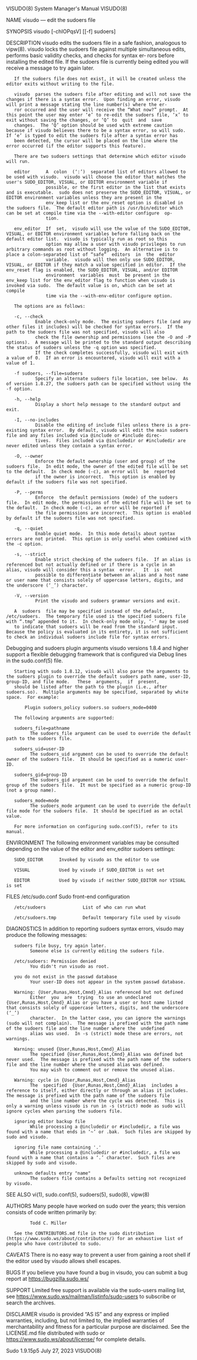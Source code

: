 VISUDO(8)                                                                                  System Manager's Manual                                                                                VISUDO(8)

NAME
       visudo — edit the sudoers file

SYNOPSIS
       visudo [-chIOPqsV] [[-f] sudoers]

DESCRIPTION
       visudo edits the sudoers file in a safe fashion, analogous to vipw(8).  visudo locks the sudoers file against multiple simultaneous edits, performs basic validity checks, and checks for syntax er‐
       rors before installing the edited file.  If the sudoers file is currently being edited you will receive a message to try again later.

       If the sudoers file does not exist, it will be created unless the editor exits without writing to the file.

       visudo  parses the sudoers file after editing and will not save the changes if there is a syntax error.  Upon finding an error, visudo will print a message stating the line number(s) where the er‐
       ror occurred and the user will receive the “What now?” prompt.  At this point the user may enter ‘e’ to re-edit the sudoers file, ‘x’ to exit without saving the changes, or ‘Q’ to  quit  and  save
       changes.  The ‘Q’ option should be used with extreme caution because if visudo believes there to be a syntax error, so will sudo.  If ‘e’ is typed to edit the sudoers file after a syntax error has
       been detected, the cursor will be placed on the line where the error occurred (if the editor supports this feature).

       There are two sudoers settings that determine which editor visudo will run.

       editor      A  colon  (‘:’)  separated list of editors allowed to be used with visudo.  visudo will choose the editor that matches the user's SUDO_EDITOR, VISUAL, or EDITOR environment variable if
                   possible, or the first editor in the list that exists and is executable.  sudo does not preserve the SUDO_EDITOR, VISUAL, or EDITOR environment variables unless they are present in the
                   env_keep list or the env_reset option is disabled in the sudoers file.  The default editor path is /usr/bin/editor which can be set at compile time via the --with-editor configure  op‐
                   tion.

       env_editor  If  set,  visudo will use the value of the SUDO_EDITOR, VISUAL, or EDITOR environment variables before falling back on the default editor list.  visudo is typically run as root so this
                   option may allow a user with visudo privileges to run arbitrary commands as root without logging.  An alternative is to place a colon-separated list of “safe”  editors  in  the  editor
                   variable.  visudo will then only use SUDO_EDITOR, VISUAL, or EDITOR if they match a value specified in editor.  If the env_reset flag is enabled, the SUDO_EDITOR, VISUAL, and/or EDITOR
                   environment  variables  must  be present in the env_keep list for the env_editor flag to function when visudo is invoked via sudo.  The default value is on, which can be set at compile
                   time via the --with-env-editor configure option.

       The options are as follows:

       -c, --check
               Enable check-only mode.  The existing sudoers file (and any other files it includes) will be checked for syntax errors.  If the path to the sudoers file was not specified, visudo will also
               check the file ownership and permissions (see the -O and -P options).  A message will be printed to the standard output describing the status of sudoers unless the -q option was specified.
               If the check completes successfully, visudo will exit with a value of 0.  If an error is encountered, visudo will exit with a value of 1.

       -f sudoers, --file=sudoers
               Specify an alternate sudoers file location, see below.  As of version 1.8.27, the sudoers path can be specified without using the -f option.

       -h, --help
               Display a short help message to the standard output and exit.

       -I, --no-includes
               Disable the editing of include files unless there is a pre-existing syntax error.  By default, visudo will edit the main sudoers file and any files included via @include or #include direc‐
               tives.  Files included via @includedir or #includedir are never edited unless they contain a syntax error.

       -O, --owner
               Enforce the default ownership (user and group) of the sudoers file.  In edit mode, the owner of the edited file will be set to the default.  In check mode (-c), an error will  be  reported
               if the owner is incorrect.  This option is enabled by default if the sudoers file was not specified.

       -P, --perms
               Enforce  the default permissions (mode) of the sudoers file.  In edit mode, the permissions of the edited file will be set to the default.  In check mode (-c), an error will be reported if
               the file permissions are incorrect.  This option is enabled by default if the sudoers file was not specified.

       -q, --quiet
               Enable quiet mode.  In this mode details about syntax errors are not printed.  This option is only useful when combined with the -c option.

       -s, --strict
               Enable strict checking of the sudoers file.  If an alias is referenced but not actually defined or if there is a cycle in an alias, visudo will consider this a syntax  error.   It  is  not
               possible to differentiate between an alias and a host name or user name that consists solely of uppercase letters, digits, and the underscore (‘_’) character.

       -V, --version
               Print the visudo and sudoers grammar versions and exit.

       A  sudoers  file may be specified instead of the default, /etc/sudoers.  The temporary file used is the specified sudoers file with “.tmp” appended to it.  In check-only mode only, ‘-’ may be used
       to indicate that sudoers will be read from the standard input.  Because the policy is evaluated in its entirety, it is not sufficient to check an individual sudoers include file for syntax errors.

   Debugging and sudoers plugin arguments
       visudo versions 1.8.4 and higher support a flexible debugging framework that is configured via Debug lines in the sudo.conf(5) file.

       Starting with sudo 1.8.12, visudo will also parse the arguments to the sudoers plugin to override the default sudoers path name, user-ID, group-ID, and file mode.   These  arguments,  if  present,
       should be listed after the path to the plugin (i.e., after sudoers.so).  Multiple arguments may be specified, separated by white space.  For example:

           Plugin sudoers_policy sudoers.so sudoers_mode=0400

       The following arguments are supported:

       sudoers_file=pathname
             The sudoers_file argument can be used to override the default path to the sudoers file.

       sudoers_uid=user-ID
             The sudoers_uid argument can be used to override the default owner of the sudoers file.  It should be specified as a numeric user-ID.

       sudoers_gid=group-ID
             The sudoers_gid argument can be used to override the default group of the sudoers file.  It must be specified as a numeric group-ID (not a group name).

       sudoers_mode=mode
             The sudoers_mode argument can be used to override the default file mode for the sudoers file.  It should be specified as an octal value.

       For more information on configuring sudo.conf(5), refer to its manual.

ENVIRONMENT
       The following environment variables may be consulted depending on the value of the editor and env_editor sudoers settings:

       SUDO_EDITOR      Invoked by visudo as the editor to use

       VISUAL           Used by visudo if SUDO_EDITOR is not set

       EDITOR           Used by visudo if neither SUDO_EDITOR nor VISUAL is set

FILES
       /etc/sudo.conf            Sudo front-end configuration

       /etc/sudoers              List of who can run what

       /etc/sudoers.tmp          Default temporary file used by visudo

DIAGNOSTICS
       In addition to reporting sudoers syntax errors, visudo may produce the following messages:

       sudoers file busy, try again later.
             Someone else is currently editing the sudoers file.

       /etc/sudoers: Permission denied
             You didn't run visudo as root.

       you do not exist in the passwd database
             Your user-ID does not appear in the system passwd database.

       Warning: {User,Runas,Host,Cmnd}_Alias referenced but not defined
             Either  you  are  trying  to use an undeclared {User,Runas,Host,Cmnd}_Alias or you have a user or host name listed that consists solely of uppercase letters, digits, and the underscore (‘_’)
             character.  In the latter case, you can ignore the warnings (sudo will not complain).  The message is prefixed with the path name of the sudoers file and the line number where the  undefined
             alias was used.  In -s (strict) mode these are errors, not warnings.

       Warning: unused {User,Runas,Host,Cmnd}_Alias
             The specified {User,Runas,Host,Cmnd}_Alias was defined but never used.  The message is prefixed with the path name of the sudoers file and the line number where the unused alias was defined.
             You may wish to comment out or remove the unused alias.

       Warning: cycle in {User,Runas,Host,Cmnd}_Alias
             The  specified  {User,Runas,Host,Cmnd}_Alias  includes a reference to itself, either directly or through an alias it includes.  The message is prefixed with the path name of the sudoers file
             and the line number where the cycle was detected.  This is only a warning unless visudo is run in -s (strict) mode as sudo will ignore cycles when parsing the sudoers file.

       ignoring editor backup file
             While processing a @includedir or #includedir, a file was found with a name that ends in ‘~’ or .bak.  Such files are skipped by sudo and visudo.

       ignoring file name containing '.'
             While processing a @includedir or #includedir, a file was found with a name that contains a ‘.’ character.  Such files are skipped by sudo and visudo.

       unknown defaults entry "name"
             The sudoers file contains a Defaults setting not recognized by visudo.

SEE ALSO
       vi(1), sudo.conf(5), sudoers(5), sudo(8), vipw(8)

AUTHORS
       Many people have worked on sudo over the years; this version consists of code written primarily by:

             Todd C. Miller

       See the CONTRIBUTORS.md file in the sudo distribution (https://www.sudo.ws/about/contributors/) for an exhaustive list of people who have contributed to sudo.

CAVEATS
       There is no easy way to prevent a user from gaining a root shell if the editor used by visudo allows shell escapes.

BUGS
       If you believe you have found a bug in visudo, you can submit a bug report at https://bugzilla.sudo.ws/

SUPPORT
       Limited free support is available via the sudo-users mailing list, see https://www.sudo.ws/mailman/listinfo/sudo-users to subscribe or search the archives.

DISCLAIMER
       visudo is provided “AS IS” and any express or implied warranties, including, but not limited to, the implied warranties of merchantability and fitness for a particular purpose are disclaimed.  See
       the LICENSE.md file distributed with sudo or https://www.sudo.ws/about/license/ for complete details.

Sudo 1.9.15p5                                                                                  July 27, 2023                                                                                      VISUDO(8)
